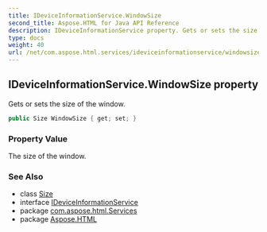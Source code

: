 ```yaml
---
title: IDeviceInformationService.WindowSize
second_title: Aspose.HTML for Java API Reference
description: IDeviceInformationService property. Gets or sets the size of the window
type: docs
weight: 40
url: /net/com.aspose.html.services/ideviceinformationservice/windowsize/
---
```

## IDeviceInformationService.WindowSize property

Gets or sets the size of the window.

```java
public Size WindowSize { get; set; }
```

### Property Value

The size of the window.

### See Also

* class [Size](../../../com.aspose.html.drawing/size/)
* interface [IDeviceInformationService](../)
* package [com.aspose.html.Services](../../ideviceinformationservice/)
* package [Aspose.HTML](../../../)
